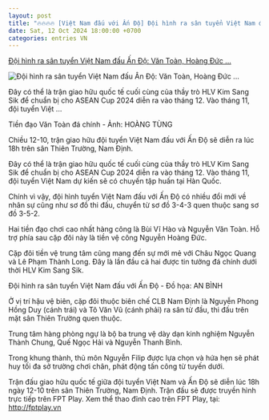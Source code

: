 ```yaml
---
layout: post
title: "🔥🔥🔥🔥 [Việt Nam đấu với Ấn Độ] Đội hình ra sân tuyển Việt Nam đấu Ấn Độ: Văn Toàn, Hoàng Đức ..."
date: Sat, 12 Oct 2024 18:00:00 +0700
categories: entries VN
---
```

[Đội hình ra sân tuyển Việt Nam đấu Ấn Độ: Văn Toàn, Hoàng Đức ...](https://tuoitre.vn/doi-hinh-ra-san-tuyen-viet-nam-dau-an-do-van-toan-hoang-duc-da-chinh-20241012162724521.htm)

![Đội hình ra sân tuyển Việt Nam đấu Ấn Độ: Văn Toàn, Hoàng Đức ...](https://cdn1.tuoitre.vn/thumb_w/1200/471584752817336320/2024/10/12/htun7569-16947903463071589142500-122-321-820-1654-crop-17287249687981356468182.jpg)

Đây có thể là trận giao hữu quốc tế cuối cùng của thầy trò HLV Kim Sang Sik để chuẩn bị cho ASEAN Cup 2024 diễn ra vào tháng 12. Vào tháng 11, đội tuyển Việt ...

Tiền đạo Văn Toàn đá chính - Ảnh: HOÀNG TÙNG

Chiều 12-10, trận giao hữu đội tuyển Việt Nam đấu với Ấn Độ sẽ diễn ra lúc 18h trên sân Thiên Trường, Nam Định.

Đây có thể là trận giao hữu quốc tế cuối cùng của thầy trò HLV Kim Sang Sik để chuẩn bị cho ASEAN Cup 2024 diễn ra vào tháng 12. Vào tháng 11, đội tuyển Việt Nam dự kiến sẽ có chuyến tập huấn tại Hàn Quốc.

Chính vì vậy, đội hình tuyển Việt Nam đấu với Ấn Độ có nhiều đổi mới về nhân sự cũng như sơ đồ thi đấu, chuyển từ sơ đồ 3-4-3 quen thuộc sang sơ đồ 3-5-2.

Hai tiền đạo chơi cao nhất hàng công là Bùi Vĩ Hào và Nguyễn Văn Toàn. Hỗ trợ phía sau cặp đôi này là tiền vệ công Nguyễn Hoàng Đức.

Cặp đôi tiền vệ trung tâm cũng mang đến sự mới mẻ với Châu Ngọc Quang và Lê Phạm Thành Long. Đây là lần đầu cả hai được tin tưởng đá chính dưới thời HLV Kim Sang Sik.

Đội hình ra sân tuyển Việt Nam đấu với Ấn Độ - Đồ họa: AN BÌNH

Ở vị trí hậu vệ biên, cặp đôi thuộc biên chế CLB Nam Định là Nguyễn Phong Hồng Duy (cánh trái) và Tô Văn Vũ (cánh phải) ra sân từ đầu, thi đấu trên mặt sân Thiên Trường quen thuộc.

Trung tâm hàng phòng ngự là bộ ba trung vệ dày dạn kinh nghiệm Nguyễn Thành Chung, Quế Ngọc Hải và Nguyễn Thanh Bình.

Trong khung thành, thủ môn Nguyễn Filip được lựa chọn và hứa hẹn sẽ phát huy tối đa sở trường chơi chân, phát động tấn công từ tuyến dưới.

Trận đấu giao hữu quốc tế giữa đội tuyển Việt Nam và Ấn Độ sẽ diễn lúc 18h ngày 12-10 trên sân Thiên Trường, Nam Định. Trận đấu sẽ được truyền hình trực tiếp trên FPT Play. Xem thể thao đỉnh cao trên FPT Play, tại: http://fptplay.vn

